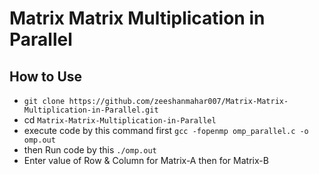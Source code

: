 # Matrix Matrix Multiplication in Parallel

## How to Use

- `git clone https://github.com/zeeshanmahar007/Matrix-Matrix-Multiplication-in-Parallel.git`
- cd `Matrix-Matrix-Multiplication-in-Parallel`
- execute code by this command first `gcc -fopenmp omp_parallel.c -o omp.out`
- then Run code by this `./omp.out`
- Enter value of Row & Column for Matrix-A then for Matrix-B
